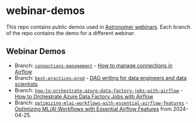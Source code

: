 # webinar-demos

This repo contains public demos used in [Astronomer webinars](https://www.astronomer.io/events/webinars/). Each branch of the repo contains the demo for a different webinar.

## Webinar Demos

- Branch: [`connections-management`](https://github.com/astronomer/webinar-demos/tree/connections-management) - [How to manage connections in Airflow](https://www.astronomer.io/events/webinars/how-to-manage-connections-in-airflow-video/)
- Branch: [`best-practices-prod`](https://github.com/astronomer/webinar-demos/tree/best-practices-prod) - [DAG writing for data engineers and data scientists](https://www.astronomer.io/events/webinars/dag-writing-for-data-engineers-and-data-scientists-video/)
- Branch: [`how-to-orchestrate-azure-data-factory-jobs-with-airflow`](https://github.com/astronomer/webinar-demos/tree/how-to-orchestrate-azure-data-factory-jobs-with-airflow) - [How to Orchestrate Azure Data Factory Jobs with Airflow](https://www.astronomer.io/events/webinars/how-to-orchestrate-azure-data-factory-jobs-with-airflow-video/)
- Branch: [`optimizing-mlai-workflows-with-essential-airflow-features`](https://github.com/astronomer/webinar-demos/tree/optimizing-mlai-workflows-with-essential-airflow-features) - [Optimizing ML/AI Workflows with Essential Airflow Features](https://www.astronomer.io/events/webinars/optimizing-ml-ai-workflows-with-essential-airflow-features-video/) from 2024-04-25. 